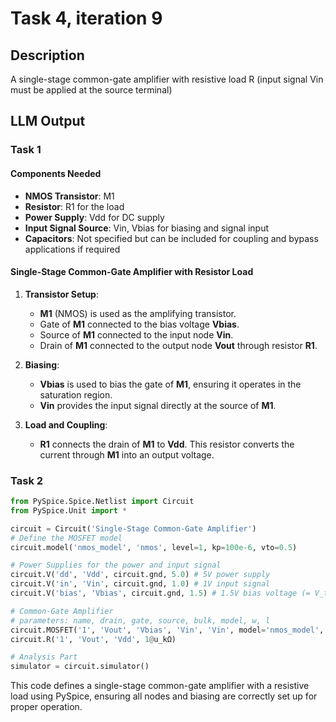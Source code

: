# Task 4, iteration 9

## Description
A single-stage common-gate amplifier with resistive load R (input signal Vin must be applied at the source terminal)

## LLM Output

### Task 1

#### Components Needed
- **NMOS Transistor**: M1
- **Resistor**: R1 for the load
- **Power Supply**: Vdd for DC supply
- **Input Signal Source**: Vin, Vbias for biasing and signal input
- **Capacitors**: Not specified but can be included for coupling and bypass applications if required

#### Single-Stage Common-Gate Amplifier with Resistor Load

1. **Transistor Setup**:
   - **M1** (NMOS) is used as the amplifying transistor.
   - Gate of **M1** connected to the bias voltage **Vbias**.
   - Source of **M1** connected to the input node **Vin**.
   - Drain of **M1** connected to the output node **Vout** through resistor **R1**.

2. **Biasing**:
   - **Vbias** is used to bias the gate of **M1**, ensuring it operates in the saturation region.
   - **Vin** provides the input signal directly at the source of **M1**.

3. **Load and Coupling**:
   - **R1** connects the drain of **M1** to **Vdd**. This resistor converts the current through **M1** into an output voltage.

### Task 2

```python
from PySpice.Spice.Netlist import Circuit
from PySpice.Unit import *

circuit = Circuit('Single-Stage Common-Gate Amplifier')
# Define the MOSFET model
circuit.model('nmos_model', 'nmos', level=1, kp=100e-6, vto=0.5)

# Power Supplies for the power and input signal
circuit.V('dd', 'Vdd', circuit.gnd, 5.0) # 5V power supply
circuit.V('in', 'Vin', circuit.gnd, 1.0) # 1V input signal
circuit.V('bias', 'Vbias', circuit.gnd, 1.5) # 1.5V bias voltage (= V_th + 1.0 = 0.5 + 1.0 = 1.5)

# Common-Gate Amplifier
# parameters: name, drain, gate, source, bulk, model, w, l
circuit.MOSFET('1', 'Vout', 'Vbias', 'Vin', 'Vin', model='nmos_model', w=50e-6, l=1e-6)
circuit.R('1', 'Vout', 'Vdd', 1@u_kΩ)

# Analysis Part
simulator = circuit.simulator()
```

This code defines a single-stage common-gate amplifier with a resistive load using PySpice, ensuring all nodes and biasing are correctly set up for proper operation.
